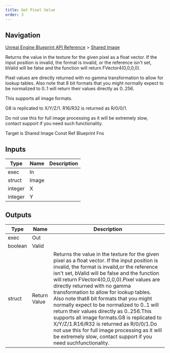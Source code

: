 ```yaml
---
title: Get Pixel Value
order: 3
---
```

## Navigation

[Unreal Engine Blueprint API Reference](https://dev.epicgames.com/documentation/en-us/unreal-engine/BlueprintAPI) > [Shared Image](https://dev.epicgames.com/documentation/en-us/unreal-engine/BlueprintAPI/SharedImage)

Returns the value in the texture for the given pixel as a float vector. If the input position is invalid, the format is invalid,
or the reference isn't set, bValid will be false and the function will return FVector4(0,0,0,0).

Pixel values are directly returned with no gamma transformation to allow for lookup tables. Also note that
8 bit formats that you might normally expect to be normalized to 0..1 will return their values directly as 0..256.

This supports all image formats.

G8 is replicated to X/Y/Z/1.
R16/R32 is returned as R/0/0/1.

Do not use this for full image processing as it will be extremely slow, contact support if you need such
functionality.

Target is Shared Image Const Ref Blueprint Fns

## Inputs

| Type | Name | Description |
| --- | --- | --- |
| exec | In |  |
| struct | Image |  |
| integer | X |  |
| integer | Y |  |

## Outputs

| Type | Name | Description |
| --- | --- | --- |
| exec | Out |  |
| boolean | Valid |  |
| struct | Return Value | Returns the value in the texture for the given pixel as a float vector. If the input position is invalid, the format is invalid,or the reference isn't set, bValid will be false and the function will return FVector4(0,0,0,0).Pixel values are directly returned with no gamma transformation to allow for lookup tables. Also note that8 bit formats that you might normally expect to be normalized to 0..1 will return their values directly as 0..256.This supports all image formats.G8 is replicated to X/Y/Z/1.R16/R32 is returned as R/0/0/1.Do not use this for full image processing as it will be extremely slow, contact support if you need suchfunctionality. |
